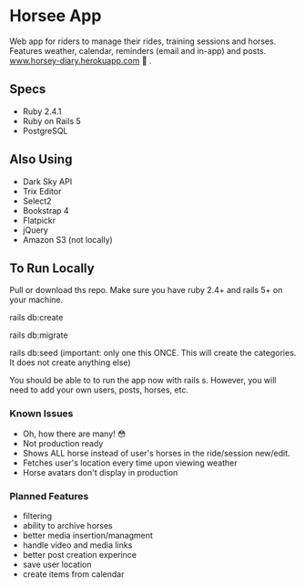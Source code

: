 # Horsee App

Web app for riders to manage their rides, training sessions and horses. Features weather, calendar, reminders (email and in-app) and posts.
www.horsey-diary.herokuapp.com 🐴 . 
 
## Specs
- Ruby 2.4.1
- Ruby on Rails 5
- PostgreSQL

## Also Using
- Dark Sky API
- Trix Editor
- Select2
- Bookstrap 4
- Flatpickr
- jQuery
- Amazon S3 (not locally)
## To Run Locally

Pull or download ths repo. Make sure you have ruby 2.4+ and rails 5+ on your machine. 

rails db:create

rails db:migrate

rails db:seed (important: only one this ONCE. This will create the categories. It does not create anything else) 

You should be able to to run the app now with rails s. However, you will need to add your own users, posts, horses, etc. 

### Known Issues
- Oh, how there are many! 😳
- Not production ready
- Shows ALL horse instead of user's horses in the ride/session new/edit.
- Fetches user's location every time upon viewing weather 
- Horse avatars don't display in production 

### Planned Features
- filtering
- ability to archive horses
- better media insertion/managment
- handle video and media links
- better post creation experince  
- save user location 
- create items from calendar 
